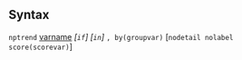 ## Syntax

`nptrend`
[varname](http://www.stata.com/help.cgi?varname)
_\[`if`\] \[`in`\]_ `, by(groupvar)`
\[`nodetail nolabel score(scorevar)`\]
